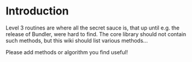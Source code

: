 # Introduction #

Level 3 routines are where all the secret sauce is, that up until e.g. the release of Bundler, were hard to find.
The core library should not contain such methods, but this wiki should list various methods...



Please add methods or algorithm you find useful!